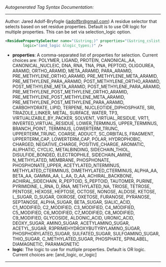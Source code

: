 <!-- THIS IS AN AUTOGENERATED FILE: Don't edit it directly, instead change the schema definition in the code itself. -->

_Autogenerated Tag Syntax Documentation:_

---
Author: Jared Adolf-Bryfogle (jadolfbr@gmail.com)
A residue selector that selects based on set residue properties.  Default is to use OR logic for multiple properties.  This can be set via selection_logic option.

```xml
<ResiduePropertySelector name="(&string;)" properties="(&string_cslist;)"
        logic="(and_logic &logic_types;)" />
```

-   **properties**: A comma-separated list of properties for selection. Current choices are: 
POLYMER, LIGAND, PROTEIN, CANONICAL_AA, CANONICAL_NUCLEIC, DNA, RNA, TNA, PNA, PEPTOID, OLIGOUREA, ARAMID, ORTHO_ARAMID, META_ARAMID, PARA_ARAMID, PRE_METHYLENE_ORTHO_ARAMID, PRE_METHYLENE_META_ARAMID, PRE_METHYLENE_PARA_ARAMID, POST_METHYLENE_ORTHO_ARAMID, POST_METHYLENE_META_ARAMID, POST_METHYLENE_PARA_ARAMID, PRE_METHYLENE_POST_METHYLENE_ORTHO_ARAMID, PRE_METHYLENE_POST_METHYLENE_META_ARAMID, PRE_METHYLENE_POST_METHYLENE_PARA_ARAMID, CARBOHYDRATE, LIPID, TERPENE, NUCLEOTIDE_DIPHOSPHATE, SRI, TRIAZOLE_LINKER, METAL, SURFACE, WATER, TP3, VIRTUALIZABLE_BY_PACKER, SOLVENT, VIRTUAL_RESIDUE, VRT1, INVERTED_VIRTUAL_RESIDUE, LOWER_TERMINUS, UPPER_TERMINUS, BRANCH_POINT, TERMINUS, LOWERTERM_TRUNC, UPPERTERM_TRUNC, COARSE, ADDUCT, SC_ORBITALS, FRAGMENT, UPPERTERM_CAP, LOWERTERM_CAP, POLAR, HYDROPHOBIC, CHARGED, NEGATIVE_CHARGE, POSITIVE_CHARGE, AROMATIC, ALIPHATIC, CYCLIC, METALBINDING, SIDECHAIN_THIOL, DISULFIDE_BONDED, ELECTROPHILE, SIDECHAIN_AMINE, N_METHYLATED, MEMBRANE, PHOSPHONATE, PHOSPHONATE_UPPER, ACETYLATED_NTERMINUS, METHYLATED_CTERMINUS, DIMETHYLATED_CTERMINUS, ALPHA_AA, BETA_AA, GAMMA_AA, L_AA, D_AA, ACHIRAL_BACKBONE, ACHIRAL_SIDECHAIN, R_PEPTOID, S_PEPTOID, TAUTOMER, PURINE, PYRIMIDINE, L_RNA, D_RNA, METHYLATED_NA, TRIOSE, TETROSE, PENTOSE, HEXOSE, HEPTOSE, OCTOSE, NONOSE, ALDOSE, KETOSE, L_SUGAR, D_SUGAR, OXIROSE, OXETOSE, FURANOSE, PYRANOSE, SEPTANOSE, ALPHA_SUGAR, BETA_SUGAR, SIALIC_ACID, C1_MODIFIED, C2_MODIFIED, C3_MODIFIED, C4_MODIFIED, C5_MODIFIED, C6_MODIFIED, C7_MODIFIED, C8_MODIFIED, C9_MODIFIED, GLYCOSIDE, ALDONIC_ACID, URONIC_ACID, DEOXY_SUGAR, AMINO_SUGAR, ACETYLAMINO_SUGAR, ACETYL_SUGAR, R3PRIMEHYDROXYBUTYRYLAMINO_SUGAR, PHOSPHORYLATED_SUGAR, SULFATED_SUGAR, SULFOAMINO_SUGAR, THIO_SUGAR, C_METHYLATED_SUGAR, PHOSPHATE, SPINLABEL, DIAMAGNETIC, PARAMAGNETIC
-   **logic**: The logic to use for mutliple properties.  Default is OR logic. Current choices are: 
 [and_logic, or_logic]

---
